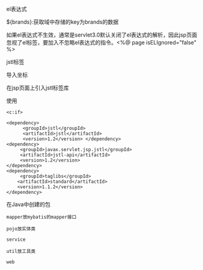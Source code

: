 el表达式

${brands}:获取域中存储的key为brands的数据

如果el表达式不生效，通常是servlet3.0默认关闭了el表达式的解析，因此jsp页面忽视了el标签，要加入不忽略el表达式的指令。<%@ page isELIgnored="false" %>

jstl标签

导入坐标

在jsp页面上引入jstl标签库

使用

```
<c:if>
```

```
<dependency>
      <groupId>jstl</groupId>
      <artifactId>jstl</artifactId>
      <version>1.2</version> </dependency>
<dependency>
     <groupId>javax.servlet.jsp.jstl</groupId>
     <artifactId>jstl-api</artifactId>
     <version>1.2</version>
</dependency>
<dependency>
     <groupId>taglibs</groupId>
	<artifactId>standard</artifactId> 
    <version>1.1.2</version>
</dependency>
```

在Java中创建的包

```
mapper放mybatis的mapper接口

pojo放实体类

service

util放工具类

web
```